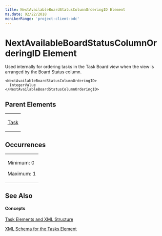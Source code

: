 ```yaml
---
title: NextAvailableBoardStatusColumnOrderingID Element
ms.date: 02/22/2018
monikerRange: 'project-client-odc'
---
```


# NextAvailableBoardStatusColumnOrderingID Element




Used internally for ordering tasks in the Task Board view when the view is arranged by the Board Status column.

    <NextAvailableBoardStatusColumnOrderingID>
      IntegerValue
    </NextAvailableBoardStatusColumnOrderingID>

## Parent Elements

<table>
<colgroup>
<col style="width: 100%" />
</colgroup>
<tbody>
<tr class="odd">
<td><p><a href="task-element.md">Task</a></p></td>
</tr>
</tbody>
</table>

## Occurrences

<table>
<colgroup>
<col style="width: 100%" />
</colgroup>
<tbody>
<tr class="odd">
<td><p>Minimum: 0</p>
<p>Maximum: 1</p></td>
</tr>
</tbody>
</table>

## See Also

#### Concepts

[Task Elements and XML Structure](task-elements-and-xml-structure.md)

[XML Schema for the Tasks Element](xml-schema-for-the-tasks-element.md)

